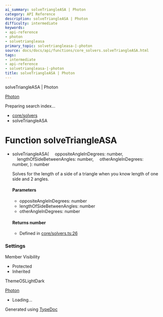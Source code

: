 ```yaml
---
ai_summary: solveTriangleASA | Photon
category: API Reference
description: solveTriangleASA | Photon
difficulty: intermediate
keywords:
- api-reference
- photon
- solvetriangleasa
primary_topic: solvetriangleasa-|-photon
source: docs/docs/api/functions/core_solvers.solveTriangleASA.html
tags:
- intermediate
- api-reference
- solvetriangleasa-|-photon
title: solveTriangleASA | Photon
---
```

solveTriangleASA | Photon

[Photon](../index.md)




Preparing search index...

* [core/solvers](../modules/core_solvers.md)
* solveTriangleASA

# Function solveTriangleASA

* solveTriangleASA(
      oppositeAngleInDegrees: number,
      lengthOfSideBetweenAngles: number,
      otherAngleInDegrees: number,
  ): number

  Solves for the length of a side of a triangle when you know length of one side and 2 angles.

  #### Parameters

  + oppositeAngleInDegrees: number
  + lengthOfSideBetweenAngles: number
  + otherAngleInDegrees: number

  #### Returns number

  + Defined in [core/solvers.ts:26](https://github.com/mwhite454/photon/blob/main/packages/photon/src/core/solvers.ts#L26)

### Settings

Member Visibility

* Protected
* Inherited

ThemeOSLightDark

[Photon](../index.md)

* Loading...

Generated using [TypeDoc](https://typedoc.org/)
